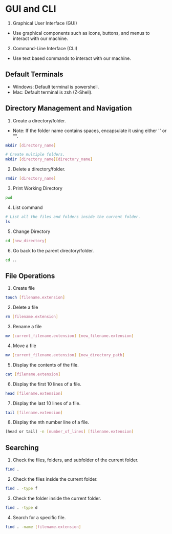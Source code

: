 # GUI and CLI

1. Graphical User Interface (GUI)

- Use graphical components such as icons, buttons, and menus to interact with our machine.

2. Command-Line Interface (CLI)

- Use text based commands to interact with our machine.

## Default Terminals

- Windows: Default terminal is powershell.
- Mac: Default terminal is zsh (Z-Shell).

## Directory Management and Navigation

1. Create a directory/folder.

- Note: If the folder name contains spaces, encapsulate it using either '' or "".

```bash
mkdir [directory_name]

# Create multiple folders.
mkdir [directory_name][directory_name]
```

2. Delete a directory/folder.

```bash
rmdir [directory_name]
```

3. Print Working Directory

```bash
pwd
```

4. List command

```bash
# List all the files and folders inside the current folder.
ls
```

5. Change Directory

```bash
cd [new_directory]
```

6. Go back to the parent directory/folder.

```bash
cd ..
```

## File Operations

1. Create file

```bash
touch [filename.extension]
```

2. Delete a file

```bash
rm [filename.extension]
```


3. Rename a file

```bash
mv [current_filename.extension] [new_filename.extension]
```

4. Move a file

```bash
mv [current_filename.extension] [new_directory_path]
```

5. Display the contents of the file.

```bash
cat [filename.extension]
```

6. Display the first 10 lines of a file.

```bash
head [filename.extension]
```

7. Display the last 10 lines of a file.

```bash
tail [filename.extension]
```

8. Display the nth number line of a file.

```bash
[head or tail] -n [number_of_lines] [filename.extension]
```

## Searching 

1. Check the files, folders, and subfolder of the current folder.

```bash
find .
```

2. Check the files inside the current folder.

```bash
find . -type f
```

3. Check the folder inside the current folder.

```bash
find . -type d
```

4. Search for a specific file.

```bash
find . -name [filename.extension]
```
